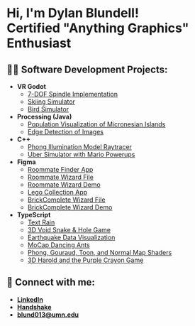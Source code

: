 <h1>Hi, I'm Dylan Blundell! <br/>Certified "Anything Graphics" Enthusiast</h1>

<h2>👨‍💻 Software Development Projects:</h2>

- <b>VR Godot</b>
  - [7-DOF Spindle Implementation](https://github.com/Dylanosaurus/7-DOF-Spindle)
  - [Skiing Simulator](https://github.com/Dylanosaurus/Bird-Simulator)
  - [Bird Simulator](https://github.com/Dylanosaurus/7-DOF-Spindle)
- <b>Processing (Java)</b>
  - [Population Visualization of Micronesian Islands]()
  - [Edge Detection of Images]()
- <b>C++</b>
  - [Phong Illumination Model Raytracer]()
  - [Uber Simulator with Mario Powerups]()
- <b>Figma</b>
  - [Roommate Finder App]()
  - [Roommate Wizard File](https://www.figma.com/file/ab7jqWevbPjnmjzOOEEKDy/Roommate-Wizard?type=design&node-id=0%3A1&mode=design&t=aZTSwcTB9hnJIMiG-1)
  - [Roommate Wizard Demo](https://www.figma.com/proto/ab7jqWevbPjnmjzOOEEKDy/Roommate-Wizard?type=design&node-id=357-1164&scaling=scale-down&page-id=0%3A1&starting-point-node-id=357%3A1164) 
  - [Lego Collection App]()
  - [BrickComplete Wizard File](https://www.figma.com/file/CuQ7f1OATkUJAjs45uJWk4/BrickComplete?type=design&mode=design&t=8icT12NF7xoY6Vcc-1)
  - [BrickComplete Wizard Demo](https://www.figma.com/proto/CuQ7f1OATkUJAjs45uJWk4/BrickComplete?type=design&t=rpJyCi1Wt21XWkmn-1&scaling=scale-down&page-id=0%3A1&node-id=20-249&starting-point-node-id=24%3A482&mode=design)
- <b>TypeScript</b>
  - [Text Rain](https://csci-4611-fall-2023.github.io/assignment-1-Dylanosaurus/)
  - [3D Void Snake & Hole Game](https://csci-4611-fall-2023.github.io/assignment-2-Dylanosaurus/)
  - [Earthquake Data Visualization](https://csci-4611-fall-2023.github.io/assignment-3-Dylanosaurus/)
  - [MoCap Dancing Ants](https://csci-4611-fall-2023.github.io/assignment-4-Dylanosaurus/)
  - [Phong, Gouraud, Toon, and Normal Map Shaders](https://csci-4611-fall-2023.github.io/assignment-5-Dylanosaurus/)
  - [3D Harold and the Purple Crayon Game](https://csci-4611-fall-2023.github.io/assignment-6-Dylanosaurus/)

<h2> 🤳 Connect with me:</h2>

- [<b>LinkedIn</b>](https://www.linkedin.com/in/dylan-blundell-2b5a421b9/)
- [<b>Handshake</b>](https://umn.joinhandshake.com/stu/users/25910019)
- <b>blund013@umn.edu</b>
